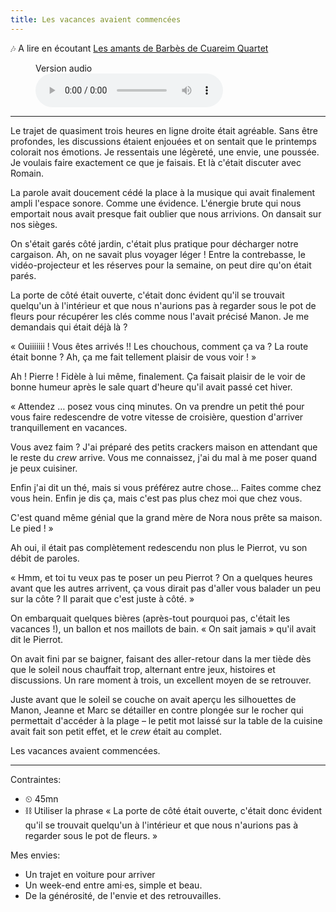 ```yaml
---
title: Les vacances avaient commencées
---
```


🎶 A lire en écoutant [Les amants de Barbès de Cuareim Quartet](https://www.youtube.com/watch?v=Q-_lJeEWnjA)

<figure>
  <figcaption>Version audio</figcaption>
  <audio controls src="/audio/Les vacances avaient commencées.mp3"></audio>
</figure>

---

Le trajet de quasiment trois heures en ligne droite était agréable. Sans être profondes, les discussions étaient enjouées et on sentait que le printemps colorait nos émotions. Je ressentais une légèreté, une envie, une poussée. Je voulais faire exactement ce que je faisais. Et là c'était discuter avec Romain.

La parole avait doucement cédé la place à la musique qui avait finalement ampli l'espace sonore. Comme une évidence. L'énergie brute qui nous emportait nous avait presque fait oublier que nous arrivions. On dansait sur nos sièges.

On s'était garés côté jardin, c'était plus pratique pour décharger notre cargaison. Ah, on ne savait plus voyager léger ! Entre la contrebasse, le vidéo-projecteur et les réserves pour la semaine, on peut dire qu'on était parés.

La porte de côté était ouverte, c'était donc évident qu'il se trouvait quelqu'un à l'intérieur et que nous n'aurions pas à regarder sous le pot de fleurs pour récupérer les clés comme nous l'avait précisé Manon. Je me demandais qui était déjà là ?

« Ouiiiiiii ! Vous êtes arrivés !! Les chouchous, comment ça va ? La route était bonne ? Ah, ça me fait tellement plaisir de vous voir ! »

Ah ! Pierre ! Fidèle à lui même, finalement. Ça faisait plaisir de le voir de bonne humeur après le sale quart d'heure qu'il avait passé cet hiver. 

« Attendez … posez vous cinq minutes. On va prendre un petit thé pour vous faire redescendre de votre vitesse de croisière, question d'arriver tranquillement en vacances.
  
Vous avez faim ? J'ai préparé des petits crackers maison en attendant que le reste du *crew* arrive. Vous me connaissez, j'ai du mal à me poser quand je peux cuisiner.

Enfin j'ai dit un thé, mais si vous préférez autre chose… Faites comme chez vous hein. Enfin je dis ça, mais c'est pas plus chez moi que chez vous. 

C'est quand même génial que la grand mère de Nora nous prête sa maison. Le pied ! »

Ah oui, il était pas complètement redescendu non plus le Pierrot, vu son débit de paroles.

« Hmm, et toi tu veux pas te poser un peu Pierrot ? On a quelques heures avant que les autres arrivent, ça vous dirait pas d'aller vous balader un peu sur la côte ? Il parait que c'est juste à côté. »

On embarquait quelques bières (après-tout pourquoi pas, c'était les vacances !), un ballon et nos maillots de bain. « On sait jamais » qu'il avait dit le Pierrot.

On avait fini par se baigner, faisant des aller-retour dans la mer tiède dès que le soleil nous chauffait trop, alternant entre jeux, histoires et discussions. Un rare moment à trois, un excellent moyen de se retrouver. 

Juste avant que le soleil se couche on avait aperçu les silhouettes de Manon, Jeanne et Marc se détailler en contre plongée sur le rocher qui permettait d'accéder à la plage – le petit mot laissé sur la table de la cuisine avait fait son petit effet, et le *crew* était au complet.

Les vacances avaient commencées.

---

Contraintes:

- ⏲ 45mn
- ⛓ Utiliser la phrase « La porte de côté était ouverte, c'était donc évident qu'il se trouvait quelqu'un à l'intérieur et que nous n'aurions pas à regarder sous le pot de fleurs. »

Mes envies:

- Un trajet en voiture pour arriver
- Un week-end entre ami·es, simple et beau.
- De la générosité, de l'envie et des retrouvailles.
